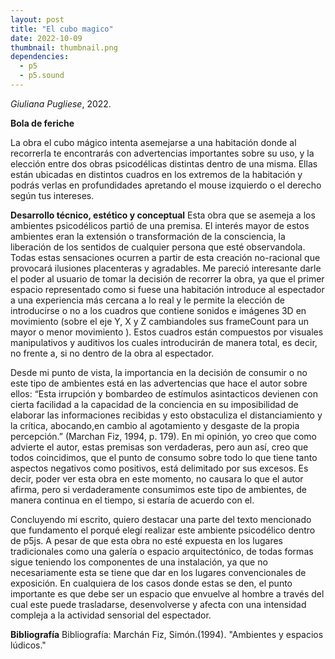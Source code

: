 ```yaml
---
layout: post
title: "El cubo magico"
date: 2022-10-09
thumbnail: thumbnail.png
dependencies:
  - p5
  - p5.sound
---
```


<div id="div-sketch">
  <script type="text/javascript" src="sketch.js"></script>
</div>

_Giuliana Pugliese_, 2022.

**Bola de feriche**


La obra el cubo mágico intenta asemejarse a una habitación donde al recorrerla te encontrarás con advertencias importantes sobre su uso, y la elección entre dos obras  psicodélicas distintas dentro de una misma. Ellas están ubicadas en distintos cuadros en los extremos de la habitación y podrás verlas en profundidades apretando el mouse izquierdo o el derecho según tus intereses.


**Desarrollo técnico, estético y conceptual**
Esta obra que se asemeja a los ambientes psicodélicos partió de una premisa. El interés mayor de estos ambientes eran la extensión o transformación de la consciencia, la liberación de los sentidos de cualquier persona que esté observandola. Todas estas sensaciones ocurren a partir de esta creación no-racional que provocará ilusiones placenteras y agradables. Me pareció interesante darle el poder al usuario de tomar la decisión de recorrer la obra, ya que el primer espacio representado como si fuese una habitación introduce al espectador a una experiencia más cercana a lo real y le permite la elección de introducirse o no a los cuadros que contiene sonidos e imágenes 3D en movimiento (sobre el eje Y, X y Z  cambiandoles sus frameCount para un mayor o menor movimiento ). Estos cuadros están compuestos por visuales manipulativos y auditivos los cuales introducirán de manera total, es decir, no frente a, si no dentro de la obra al espectador.

Desde mi punto de vista, la importancia en la decisión de consumir o no este tipo de ambientes está en las advertencias que hace el autor sobre ellos: “Esta irrupción y bombardeo de estímulos asintacticos devienen con cierta facilidad a la capacidad de la conciencia en su imposibilidad de elaborar las informaciones recibidas y esto obstaculiza el distanciamiento y la crítica, abocando,en cambio al agotamiento y desgaste de la propia percepción.” (Marchan Fiz, 1994, p. 179). En mi opinión, yo creo que como advierte el autor, estas premisas son verdaderas, pero aun así, creo que todos coincidimos, que el punto de consumo sobre todo lo que tiene tanto aspectos negativos como positivos, está delimitado por sus excesos. Es decir, poder ver esta obra en este momento, no causara lo que el autor afirma, pero si verdaderamente consumimos este tipo de ambientes, de manera continua en el tiempo, si  estaría de acuerdo con el. 

Concluyendo mi escrito, quiero destacar una parte del texto mencionado que fundamento el porqué elegí realizar este ambiente psicodélico dentro de p5js. A pesar de que esta obra no esté expuesta en los lugares tradicionales como una galería o espacio arquitectónico, de todas formas sigue teniendo los componentes de una instalación, ya que no necesariamente esta se tiene que dar en los lugares convencionales de exposición. En cualquiera de los casos donde estas se den, el punto importante es que debe ser un espacio que envuelve al hombre a través del cual este puede trasladarse, desenvolverse  y afecta con una intensidad compleja a la actividad sensorial del espectador.



**Bibliografía**
Bibliografía:
Marchán Fiz, Simón.(1994). "Ambientes y espacios lúdicos."